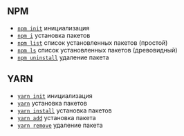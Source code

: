 <style>
  * {
    user-select: none;    
  }
</style>

## NPM

- [`npm init`](<./NPM/npm init.md>) инициализация
- [`npm i`](<./NPM/npm i.md>) установка пакетов
- [`npm list`](<./NPM/npm list.md>) список установленных пакетов (простой)
- [`npm ls`](<./NPM/npm ls.md>) список установленных пакетов (древовидный)
- [`npm uninstall`](<./NPM/npm uninstall.md>) удаление пакета

## YARN

- [`yarn init`](<./YARN/yarn init.md>) инициализация
- [`yarn`](<./YARN/yarn && yarn install.md>) установка пакетов
- [`yarn install`](<./YARN/yarn && yarn install.md>) установка пакетов
- [`yarn add`](<./YARN/yarn add.md>) установка пакета
- [`yarn remove`](<./YARN/yarn remove.md>) удаление пакета
